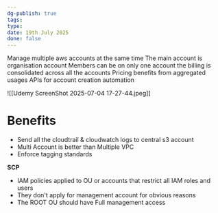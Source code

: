 ```yaml
---
dg-publish: true
tags: 
type: 
date: 19th July 2025
done: false
---
```


Manage multiple aws accounts at the same time
The main account is organisation account
Members can be on only one account
the billing is consolidated across all the accounts
Pricing benefits from aggregated usages
APIs for account creation automation

![[Udemy ScreenShot 2025-07-04 17-27-44.jpeg]]

# Benefits
- Send all the cloudtrail & cloudwatch logs to central s3 account
- Multi Account is better than Multiple VPC
- Enforce tagging standards

**SCP**
- IAM policies applied to OU or accounts that restrict all IAM roles and users
- They don't apply for management account for obvious reasons
- The ROOT OU should have Full management access
